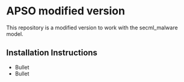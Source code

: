 # APSO modified version
This repository is a modified version to work with the secml_malware model.

## Installation Instructions
- Bullet
- Bullet
